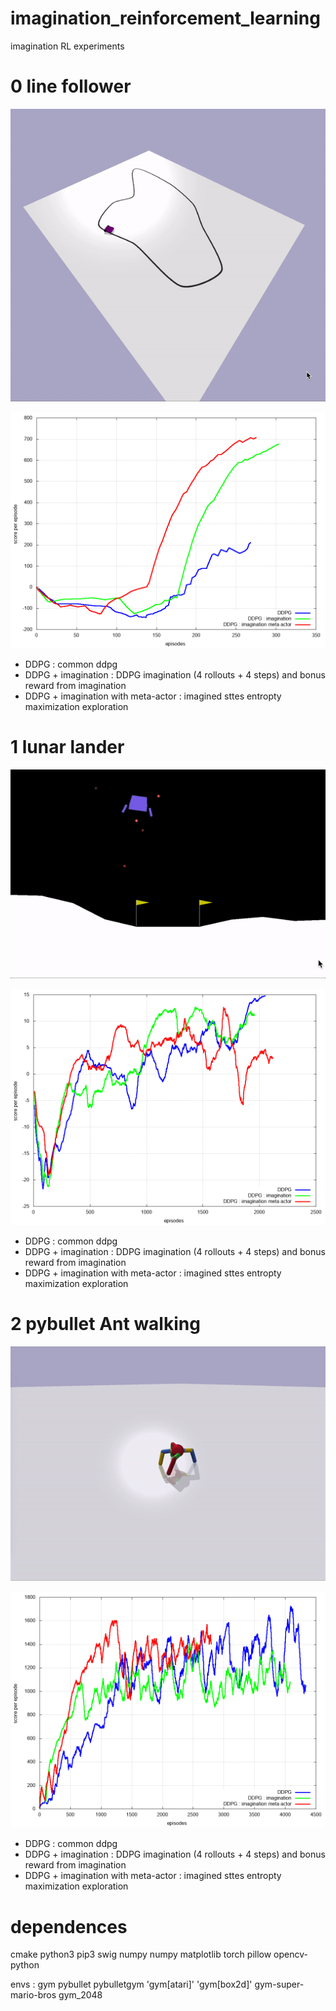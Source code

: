 # imagination_reinforcement_learning
imagination RL experiments



# 0 line follower

![](doc/images/line_follower.gif)

![](experiments/0_line_follower/results/training_score_per_episode.png)

* DDPG : common ddpg
* DDPG + imagination : DDPG imagination (4 rollouts + 4 steps) and bonus reward from imagination
* DDPG + imagination with meta-actor : imagined sttes entropty maximization exploration

# 1 lunar lander

![](doc/images/lunar_lander.gif)

![](experiments/1_lunar_lander/results/training_score_per_episode.png)

* DDPG : common ddpg
* DDPG + imagination : DDPG imagination (4 rollouts + 4 steps) and bonus reward from imagination
* DDPG + imagination with meta-actor : imagined sttes entropty maximization exploration

# 2 pybullet Ant walking

![](doc/images/ant.gif)

![](experiments/2_ant/results/training_score_per_episode.png)

* DDPG : common ddpg
* DDPG + imagination : DDPG imagination (4 rollouts + 4 steps) and bonus reward from imagination
* DDPG + imagination with meta-actor : imagined sttes entropty maximization exploration


# dependences
cmake python3 pip3 swig
numpy numpy matplotlib torch pillow opencv-python 

envs : gym pybullet pybulletgym 'gym[atari]' 'gym[box2d]' gym-super-mario-bros gym_2048
